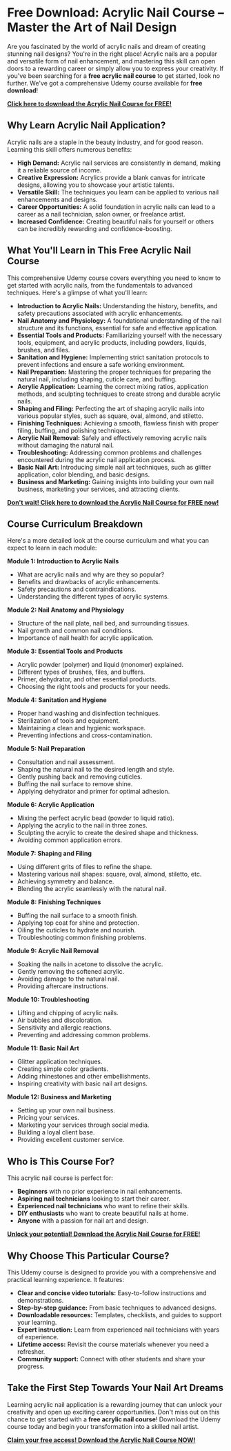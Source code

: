 # Free Download: Acrylic Nail Course – Master the Art of Nail Design

Are you fascinated by the world of acrylic nails and dream of creating stunning nail designs? You're in the right place! Acrylic nails are a popular and versatile form of nail enhancement, and mastering this skill can open doors to a rewarding career or simply allow you to express your creativity. If you've been searching for a **free acrylic nail course** to get started, look no further. We've got a comprehensive Udemy course available for **free download**!

[**Click here to download the Acrylic Nail Course for FREE!**](https://udemywork.com/acrylic-nail-course)

## Why Learn Acrylic Nail Application?

Acrylic nails are a staple in the beauty industry, and for good reason. Learning this skill offers numerous benefits:

*   **High Demand:** Acrylic nail services are consistently in demand, making it a reliable source of income.
*   **Creative Expression:** Acrylics provide a blank canvas for intricate designs, allowing you to showcase your artistic talents.
*   **Versatile Skill:** The techniques you learn can be applied to various nail enhancements and designs.
*   **Career Opportunities:** A solid foundation in acrylic nails can lead to a career as a nail technician, salon owner, or freelance artist.
*   **Increased Confidence:** Creating beautiful nails for yourself or others can be incredibly rewarding and confidence-boosting.

## What You'll Learn in This Free Acrylic Nail Course

This comprehensive Udemy course covers everything you need to know to get started with acrylic nails, from the fundamentals to advanced techniques. Here's a glimpse of what you'll learn:

*   **Introduction to Acrylic Nails:** Understanding the history, benefits, and safety precautions associated with acrylic enhancements.
*   **Nail Anatomy and Physiology:** A foundational understanding of the nail structure and its functions, essential for safe and effective application.
*   **Essential Tools and Products:** Familiarizing yourself with the necessary tools, equipment, and acrylic products, including powders, liquids, brushes, and files.
*   **Sanitation and Hygiene:** Implementing strict sanitation protocols to prevent infections and ensure a safe working environment.
*   **Nail Preparation:** Mastering the proper techniques for preparing the natural nail, including shaping, cuticle care, and buffing.
*   **Acrylic Application:** Learning the correct mixing ratios, application methods, and sculpting techniques to create strong and durable acrylic nails.
*   **Shaping and Filing:** Perfecting the art of shaping acrylic nails into various popular styles, such as square, oval, almond, and stiletto.
*   **Finishing Techniques:** Achieving a smooth, flawless finish with proper filing, buffing, and polishing techniques.
*   **Acrylic Nail Removal:** Safely and effectively removing acrylic nails without damaging the natural nail.
*   **Troubleshooting:** Addressing common problems and challenges encountered during the acrylic nail application process.
*   **Basic Nail Art:** Introducing simple nail art techniques, such as glitter application, color blending, and basic designs.
*   **Business and Marketing:** Gaining insights into building your own nail business, marketing your services, and attracting clients.

[**Don't wait! Click here to download the Acrylic Nail Course for FREE now!**](https://udemywork.com/acrylic-nail-course)

## Course Curriculum Breakdown

Here's a more detailed look at the course curriculum and what you can expect to learn in each module:

**Module 1: Introduction to Acrylic Nails**

*   What are acrylic nails and why are they so popular?
*   Benefits and drawbacks of acrylic enhancements.
*   Safety precautions and contraindications.
*   Understanding the different types of acrylic systems.

**Module 2: Nail Anatomy and Physiology**

*   Structure of the nail plate, nail bed, and surrounding tissues.
*   Nail growth and common nail conditions.
*   Importance of nail health for acrylic application.

**Module 3: Essential Tools and Products**

*   Acrylic powder (polymer) and liquid (monomer) explained.
*   Different types of brushes, files, and buffers.
*   Primer, dehydrator, and other essential products.
*   Choosing the right tools and products for your needs.

**Module 4: Sanitation and Hygiene**

*   Proper hand washing and disinfection techniques.
*   Sterilization of tools and equipment.
*   Maintaining a clean and hygienic workspace.
*   Preventing infections and cross-contamination.

**Module 5: Nail Preparation**

*   Consultation and nail assessment.
*   Shaping the natural nail to the desired length and style.
*   Gently pushing back and removing cuticles.
*   Buffing the nail surface to remove shine.
*   Applying dehydrator and primer for optimal adhesion.

**Module 6: Acrylic Application**

*   Mixing the perfect acrylic bead (powder to liquid ratio).
*   Applying the acrylic to the nail in three zones.
*   Sculpting the acrylic to create the desired shape and thickness.
*   Avoiding common application errors.

**Module 7: Shaping and Filing**

*   Using different grits of files to refine the shape.
*   Mastering various nail shapes: square, oval, almond, stiletto, etc.
*   Achieving symmetry and balance.
*   Blending the acrylic seamlessly with the natural nail.

**Module 8: Finishing Techniques**

*   Buffing the nail surface to a smooth finish.
*   Applying top coat for shine and protection.
*   Oiling the cuticles to hydrate and nourish.
*   Troubleshooting common finishing problems.

**Module 9: Acrylic Nail Removal**

*   Soaking the nails in acetone to dissolve the acrylic.
*   Gently removing the softened acrylic.
*   Avoiding damage to the natural nail.
*   Providing aftercare instructions.

**Module 10: Troubleshooting**

*   Lifting and chipping of acrylic nails.
*   Air bubbles and discoloration.
*   Sensitivity and allergic reactions.
*   Preventing and addressing common problems.

**Module 11: Basic Nail Art**

*   Glitter application techniques.
*   Creating simple color gradients.
*   Adding rhinestones and other embellishments.
*   Inspiring creativity with basic nail art designs.

**Module 12: Business and Marketing**

*   Setting up your own nail business.
*   Pricing your services.
*   Marketing your services through social media.
*   Building a loyal client base.
*   Providing excellent customer service.

## Who is This Course For?

This acrylic nail course is perfect for:

*   **Beginners** with no prior experience in nail enhancements.
*   **Aspiring nail technicians** looking to start their career.
*   **Experienced nail technicians** who want to refine their skills.
*   **DIY enthusiasts** who want to create beautiful nails at home.
*   **Anyone** with a passion for nail art and design.

[**Unlock your potential! Download the Acrylic Nail Course for FREE!**](https://udemywork.com/acrylic-nail-course)

## Why Choose This Particular Course?

This Udemy course is designed to provide you with a comprehensive and practical learning experience. It features:

*   **Clear and concise video tutorials:** Easy-to-follow instructions and demonstrations.
*   **Step-by-step guidance:** From basic techniques to advanced designs.
*   **Downloadable resources:** Templates, checklists, and guides to support your learning.
*   **Expert instruction:** Learn from experienced nail technicians with years of experience.
*   **Lifetime access:** Revisit the course materials whenever you need a refresher.
*   **Community support:** Connect with other students and share your progress.

## Take the First Step Towards Your Nail Art Dreams

Learning acrylic nail application is a rewarding journey that can unlock your creativity and open up exciting career opportunities. Don't miss out on this chance to get started with a **free acrylic nail course**! Download the Udemy course today and begin your transformation into a skilled nail artist.

[**Claim your free access! Download the Acrylic Nail Course NOW!**](https://udemywork.com/acrylic-nail-course)
